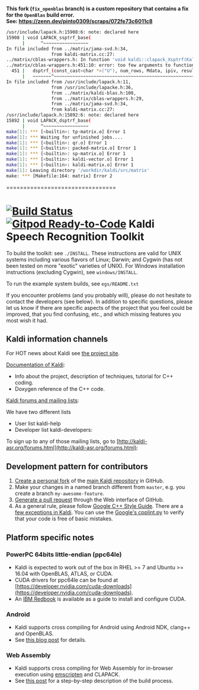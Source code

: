 **This fork (`fix_openblas` branch) is a custom repository that contains a fix for the `OpenBlas` build error.<br>
See: https://zenn.dev/pinto0309/scraps/072fe73c6011c8**
```bash
/usr/include/lapack.h:15908:6: note: declared here
15908 | void LAPACK_ssptrf_base(
      |      ^~~~~~~~~~~~~~~~~~
In file included from ../matrix/jama-svd.h:34,
                 from kaldi-matrix.cc:27:
../matrix/cblas-wrappers.h: In function 'void kaldi::clapack_Xsptrf(KaldiBlasInt*, double*, KaldiBlasInt*, KaldiBlasInt*)':
../matrix/cblas-wrappers.h:451:10: error: too few arguments to function 'void dsptrf_(const char*, const int*, double*, int*, int*, size_t)'
  451 |   dsptrf_(const_cast<char *>("U"), num_rows, Mdata, ipiv, result);
      |   ~~~~~~~^~~~~~~~~~~~~~~~~~~~~~~~~~~~~~~~~~~~~~~~~~~~~~~~~~~~~~~~
In file included from /usr/include/lapack.h:11,
                 from /usr/include/lapacke.h:36,
                 from ../matrix/kaldi-blas.h:100,
                 from ../matrix/cblas-wrappers.h:29,
                 from ../matrix/jama-svd.h:34,
                 from kaldi-matrix.cc:27:
/usr/include/lapack.h:15892:6: note: declared here
15892 | void LAPACK_dsptrf_base(
      |      ^~~~~~~~~~~~~~~~~~
make[1]: *** [<builtin>: tp-matrix.o] Error 1
make[1]: *** Waiting for unfinished jobs....
make[1]: *** [<builtin>: qr.o] Error 1
make[1]: *** [<builtin>: packed-matrix.o] Error 1
make[1]: *** [<builtin>: sp-matrix.o] Error 1
make[1]: *** [<builtin>: kaldi-vector.o] Error 1
make[1]: *** [<builtin>: kaldi-matrix.o] Error 1
make[1]: Leaving directory '/workdir/kaldi/src/matrix'
make: *** [Makefile:164: matrix] Error 2
```
================================


[![Build Status](https://travis-ci.com/kaldi-asr/kaldi.svg?branch=master)](https://travis-ci.com/kaldi-asr/kaldi)
[![Gitpod Ready-to-Code](https://img.shields.io/badge/Gitpod-Ready--to--Code-blue?logo=gitpod)](https://gitpod.io/#https://github.com/kaldi-asr/kaldi) 
Kaldi Speech Recognition Toolkit
================================

To build the toolkit: see `./INSTALL`.  These instructions are valid for UNIX
systems including various flavors of Linux; Darwin; and Cygwin (has not been
tested on more "exotic" varieties of UNIX).  For Windows installation
instructions (excluding Cygwin), see `windows/INSTALL`.

To run the example system builds, see `egs/README.txt`

If you encounter problems (and you probably will), please do not hesitate to
contact the developers (see below). In addition to specific questions, please
let us know if there are specific aspects of the project that you feel could be
improved, that you find confusing, etc., and which missing features you most
wish it had.

Kaldi information channels
--------------------------

For HOT news about Kaldi see [the project site](http://kaldi-asr.org/).

[Documentation of Kaldi](http://kaldi-asr.org/doc/):
- Info about the project, description of techniques, tutorial for C++ coding.
- Doxygen reference of the C++ code.

[Kaldi forums and mailing lists](http://kaldi-asr.org/forums.html):

We have two different lists
- User list kaldi-help
- Developer list kaldi-developers:

To sign up to any of those mailing lists, go to
[http://kaldi-asr.org/forums.html](http://kaldi-asr.org/forums.html):


Development pattern for contributors
------------------------------------

1. [Create a personal fork](https://help.github.com/articles/fork-a-repo/)
   of the [main Kaldi repository](https://github.com/kaldi-asr/kaldi) in GitHub.
2. Make your changes in a named branch different from `master`, e.g. you create
   a branch `my-awesome-feature`.
3. [Generate a pull request](https://help.github.com/articles/creating-a-pull-request/)
   through the Web interface of GitHub.
4. As a general rule, please follow [Google C++ Style Guide](https://google.github.io/styleguide/cppguide.html).
   There are a [few exceptions in Kaldi](http://kaldi-asr.org/doc/style.html).
   You can use the [Google's cpplint.py](https://raw.githubusercontent.com/google/styleguide/gh-pages/cpplint/cpplint.py)
   to verify that your code is free of basic mistakes.

Platform specific notes
-----------------------

### PowerPC 64bits little-endian (ppc64le)

- Kaldi is expected to work out of the box in RHEL >= 7 and Ubuntu >= 16.04 with
  OpenBLAS, ATLAS, or CUDA.
- CUDA drivers for ppc64le can be found at [https://developer.nvidia.com/cuda-downloads](https://developer.nvidia.com/cuda-downloads).
- An [IBM Redbook](https://www.redbooks.ibm.com/abstracts/redp5169.html) is
  available as a guide to install and configure CUDA.

### Android

- Kaldi supports cross compiling for Android using Android NDK, clang++ and
  OpenBLAS.
- See [this blog post](http://jcsilva.github.io/2017/03/18/compile-kaldi-android/)
  for details.

### Web Assembly

- Kaldi supports cross compiling for Web Assembly for in-browser execution
  using [emscripten](https://emscripten.org/) and CLAPACK.
- See [this post](https://gitlab.inria.fr/kaldi.web/kaldi-wasm/-/wikis/build_details.md)
  for a step-by-step description of the build process.
